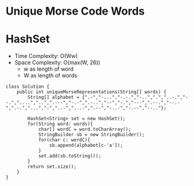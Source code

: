# Unique Morse Code Words
# HashSet
* Time Complexity: O(Ww)
* Space Complexity: O(max(W, 26))
	* w as length of word
	* W as length of words
```
class Solution {
    public int uniqueMorseRepresentations(String[] words) {
        String[] alphabet = {".-","-...","-.-.","-..",".","..-.","--.","....","..",".---","-.-",".-..","--","-.","---",".--.","--.-",".-.","...","-","..-","...-",".--","-..-","-.--","--.."};
        
        HashSet<String> set = new HashSet();
        for(String word: words){
            char[] wordC = word.toCharArray();
            StringBuilder sb = new StringBuilder();
            for(char c: wordC){
                sb.append(alphabet[c-'a']);
            }
            set.add(sb.toString());
        }
        return set.size();
    }
}
```